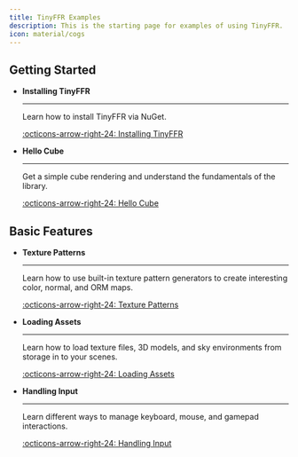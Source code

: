 ```yaml
---
title: TinyFFR Examples
description: This is the starting page for examples of using TinyFFR.
icon: material/cogs
---
```


## Getting Started

<div class="grid cards" markdown>

-   __Installing TinyFFR__

    ---

    Learn how to install TinyFFR via NuGet.

    [:octicons-arrow-right-24: Installing TinyFFR](installing.md)

-   __Hello Cube__

    ---

    Get a simple cube rendering and understand the fundamentals of the library.

    [:octicons-arrow-right-24: Hello Cube](hello_cube.md)

</div>

## Basic Features

<div class="grid cards" markdown>

-   __Texture Patterns__

    ---

    Learn how to use built-in texture pattern generators to create interesting color, normal, and ORM maps.

    [:octicons-arrow-right-24: Texture Patterns](texture_patterns.md)

-   __Loading Assets__

    ---

    Learn how to load texture files, 3D models, and sky environments from storage in to your scenes.

    [:octicons-arrow-right-24: Loading Assets](loading_assets.md)

-   __Handling Input__

    ---

    Learn different ways to manage keyboard, mouse, and gamepad interactions.

    [:octicons-arrow-right-24: Handling Input](handling_input.md)

</div>